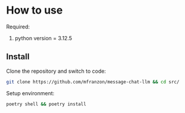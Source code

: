 # How to use

Required:
1. python version = 3.12.5

## Install
Clone the repository and switch to code:
```bash
git clone https://github.com/mfranzon/message-chat-llm && cd src/
```
Setup environment:
```bash
poetry shell && poetry install
```
